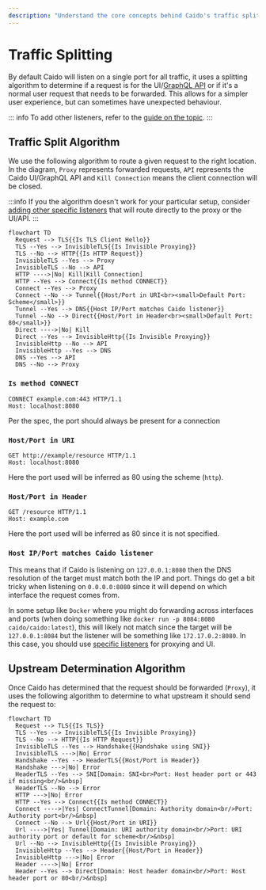 ```yaml
---
description: "Understand the core concepts behind Caido's traffic splitting algorithm routes requests between proxy forwarding and UI/API, including upstream determination logic."
---
```


# Traffic Splitting

By default Caido will listen on a single port for all traffic, it uses a splitting algorithm to determine if a request is for the UI/[GraphQL API](/concepts/internals/graphql) or if it's a normal user request that needs to be forwarded. This allows for a simpler user experience, but can sometimes have unexpected behaviour.

::: info
To add other listeners, refer to the [guide on the topic](/guides/listening_address.md).
:::

## Traffic Split Algorithm

We use the following algorithm to route a given request to the right location.
In the diagram, `Proxy` represents forwarded requests, `API` represents the Caido UI/GraphQL API and `Kill Connection` means the client connection will be closed.

:::info
If you the algorithm doesn't work for your particular setup, consider [adding other specific listeners](/guides/listening_ports.md) that will route directly to the proxy or the UI/API.
:::

```mermaid
flowchart TD
  Request --> TLS{{Is TLS Client Hello}}
  TLS --Yes --> InvisibleTLS{{Is Invisible Proxying}}
  TLS --No --> HTTP{{Is HTTP Request}}
  InvisibleTLS --Yes --> Proxy
  InvisibleTLS --No --> API
  HTTP ---->|No| Kill[Kill Connection]
  HTTP --Yes --> Connect{{Is method CONNECT}}
  Connect --Yes --> Proxy
  Connect --No --> Tunnel{{Host/Port in URI<br><small>Default Port: Scheme</small>}}
  Tunnel --Yes --> DNS{{Host IP/Port matches Caido listener}}
  Tunnel --No --> Direct{{Host/Port in Header<br><small>Default Port: 80</small>}}
  Direct ---->|No| Kill
  Direct --Yes --> InvisibleHttp{{Is Invisible Proxying}}
  InvisibleHttp --No --> API
  InvisibleHttp --Yes --> DNS
  DNS --Yes --> API
  DNS --No --> Proxy
```

### `Is method CONNECT`

```http
CONNECT example.com:443 HTTP/1.1
Host: localhost:8080
```

Per the spec, the port should always be present for a connection

### `Host/Port in URI`

```http
GET http://example/resource HTTP/1.1
Host: localhost:8080
```

Here the port used will be inferred as 80 using the scheme (`http`).

### `Host/Port in Header`

```http
GET /resource HTTP/1.1
Host: example.com
```

Here the port used will be inferred as 80 since it is not specified.

### `Host IP/Port matches Caido listener`

This means that if Caido is listening on `127.0.0.1:8080` then the DNS resolution of the target must match both the IP and port.
Things do get a bit tricky when listening on `0.0.0.0:8080` since it will depend on which interface the request comes from.

In some setup like `Docker` where you might do forwarding across interfaces and ports (when doing something like `docker run -p 8084:8080 caido/caido:latest`), this will likely not match since the target will be `127.0.0.1:8084` but the listener will be something like `172.17.0.2:8080`. In this case, you should use [specific listeners](http://localhost:5173/guides/listening_address.html#adding-other-listeners) for proxying and UI.

## Upstream Determination Algorithm

Once Caido has determined that the request should be forwarded (`Proxy`), it uses the following algorithm to determine to what upstream it should send the request to:

```mermaid
flowchart TD
  Request --> TLS{{Is TLS}}
  TLS --Yes --> InvisibleTLS{{Is Invisible Proxying}}
  TLS --No --> HTTP{{Is HTTP Request}}
  InvisibleTLS --Yes --> Handshake{{Handshake using SNI}}
  InvisibleTLS --->|No| Error
  Handshake --Yes --> HeaderTLS{{Host/Port in Header}}
  Handshake --->|No| Error
  HeaderTLS --Yes --> SNI[Domain: SNI<br>Port: Host header port or 443 if missing<br/>&nbsp]
  HeaderTLS --No --> Error
  HTTP --->|No| Error
  HTTP --Yes --> Connect{{Is method CONNECT}}
  Connect ---->|Yes| ConnectTunnel[Domain: Authority domain<br/>Port: Authority port<br/>&nbsp]
  Connect --No --> Url{{Host/Port in URI}}
  Url ---->|Yes| Tunnel[Domain: URI authority domain<br/>Port: URI authority port or default for scheme<br/>&nbsp]
  Url --No --> InvisibleHttp{{Is Invisible Proxying}}
  InvisibleHttp --Yes --> Header{{Host/Port in Header}}
  InvisibleHttp --->|No| Error
  Header ---->|No| Error
  Header --Yes --> Direct[Domain: Host header domain<br/>Port: Host header port or 80<br/>&nbsp]
```
